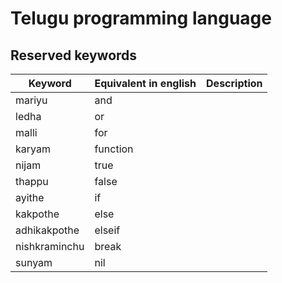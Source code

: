 # Telugu programming language 

## Reserved keywords

| Keyword | Equivalent in english | Description |
| ----------- | ----------- | ------------- |
| mariyu | and | 
| ledha | or | 
| malli | for | 
| karyam | function | 
| nijam | true | 
| thappu | false | 
| ayithe | if | 
| kakpothe | else | 
| adhikakpothe | elseif | 
| nishkraminchu | break | 
| sunyam | nil | 
